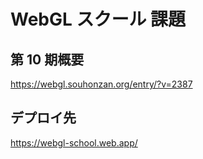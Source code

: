 # WebGL スクール 課題

## 第 10 期概要

https://webgl.souhonzan.org/entry/?v=2387

## デプロイ先

https://webgl-school.web.app/
